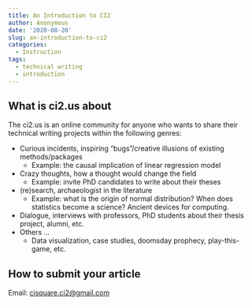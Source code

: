 ```yaml
---
title: An Introduction to CI2
author: Anonymous
date: '2020-08-20'
slug: an-introduction-to-ci2
categories:
  - Instruction
tags:
  - technical writing
  - introduction
---
```



## What is ci2.us about
The ci2.us is an online community for anyone who wants to share their technical writing projects within the following genres:
- Curious incidents, inspiring “bugs”/creative illusions of existing methods/packages 
  -	Example: the causal implication of linear regression model
- Crazy thoughts, how a thought would change the field 
  -	Example: invite PhD candidates to write about their theses
- (re)search, archaeologist in the literature
  - Example: what is the origin of normal distribution? When does statistics become a science? Ancient devices for computing.
-	Dialogue, interviews with professors, PhD students about their thesis project, alumni, etc.
- Others … 
  -	Data visualization, case studies, doomsday prophecy, play-this-game, etc.

## How to submit your article
Email: cisquare.ci2@gmail.com
